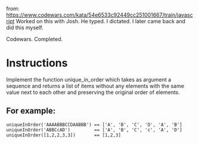 from: https://www.codewars.com/kata/54e6533c92449cc251001667/train/javascript
Worked on this with Josh. He typed. I dictated. I later came back and did this myself.

Codewars. Completed. 


# Instructions
Implement the function unique_in_order which takes as argument a sequence and returns a list of items without any elements with the same value next to each other and preserving the original order of elements.

## For example:
```
uniqueInOrder('AAAABBBCCDAABBB') == ['A', 'B', 'C', 'D', 'A', 'B']
uniqueInOrder('ABBCcAD')         == ['A', 'B', 'C', 'c', 'A', 'D']
uniqueInOrder([1,2,2,3,3])       == [1,2,3]